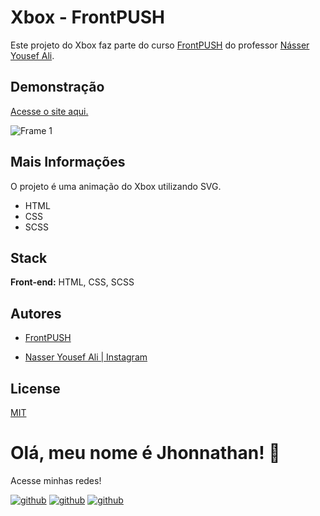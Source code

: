 # Xbox - FrontPUSH

Este projeto do Xbox faz parte do curso [FrontPUSH](https://frontpush.com.br/) do professor [Násser Yousef Ali](https://www.instagram.com/nasseryousef__/).

## Demonstração
[Acesse o site aqui.](https://xboxfrontpush.vercel.app/)

![Frame 1](https://user-images.githubusercontent.com/82620787/204680707-9eb43036-9d90-480b-bdab-9230d90193bd.png)

## Mais Informações
O projeto é uma animação do Xbox utilizando SVG.

- HTML
- CSS
- SCSS

## Stack

**Front-end:** HTML, CSS, SCSS

## Autores

- [FrontPUSH](https://frontpush.com.br/)

- [Nasser Yousef Ali | Instagram](https://www.instagram.com/nasseryousef__/)

## License

[MIT](https://choosealicense.com/licenses/mit/)

# Olá, meu nome é Jhonnathan! 👋

<p>Acesse minhas redes!</p>

[![github](https://img.shields.io/badge/-github-%23333?style=for-the-badge&logo=github&logoColor=white)](https://github.com/jhonnathandc)
[![github](https://img.shields.io/badge/-LinkedIn-%230077B5?style=for-the-badge&logo=linkedin&logoColor=white)]("https://www.linkedin.com/in/jhonnathan-cora-6427661b0/)
[![github](https://img.shields.io/badge/-instagram-%23E4405F?style=for-the-badge&logo=instagram&logoColor=white)](https://www.instagram.com/jhonnathandc/)
